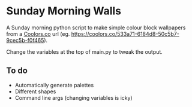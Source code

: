 # Sunday Morning Walls

A Sunday morning python script to make simple colour block wallpapers from a [Coolors.co](https://coolors.co/) url (eg. https://coolors.co/533a71-6184d8-50c5b7-9cec5b-f0f465).

Change the variables at the top of main.py to tweak the output.

## To do
- Automatically generate palettes
- Different shapes
- Command line args (changing variables is icky)
